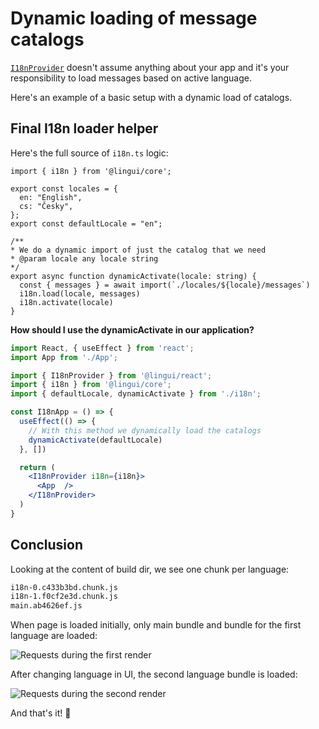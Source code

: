# Dynamic loading of message catalogs

[`I18nProvider`](/docs/ref/react.md#i18nprovider) doesn't assume anything about your app and it's your responsibility to load messages based on active language.

Here's an example of a basic setup with a dynamic load of catalogs.

## Final I18n loader helper

Here's the full source of `i18n.ts` logic:

```tsx title="i18n.ts"
import { i18n } from '@lingui/core';

export const locales = {
  en: "English",
  cs: "Česky",
};
export const defaultLocale = "en";

/**
* We do a dynamic import of just the catalog that we need
* @param locale any locale string
*/
export async function dynamicActivate(locale: string) {
  const { messages } = await import(`./locales/${locale}/messages`)
  i18n.load(locale, messages)
  i18n.activate(locale)
}
```

**How should I use the dynamicActivate in our application?**

```jsx
import React, { useEffect } from 'react';
import App from './App';

import { I18nProvider } from '@lingui/react';
import { i18n } from '@lingui/core';
import { defaultLocale, dynamicActivate } from './i18n';

const I18nApp = () => {
  useEffect(() => {
    // With this method we dynamically load the catalogs
    dynamicActivate(defaultLocale)
  }, [])

  return (
    <I18nProvider i18n={i18n}>
      <App  />
    </I18nProvider>
  )
}
```

## Conclusion

Looking at the content of build dir, we see one chunk per language:

```bash
i18n-0.c433b3bd.chunk.js
i18n-1.f0cf2e3d.chunk.js
main.ab4626ef.js
```

When page is loaded initially, only main bundle and bundle for the first language are loaded:

![Requests during the first render](/img/docs/dynamic-loading-catalogs-1.png)

After changing language in UI, the second language bundle is loaded:

![Requests during the second render](/img/docs/dynamic-loading-catalogs-2.png)

And that's it! 🎉
